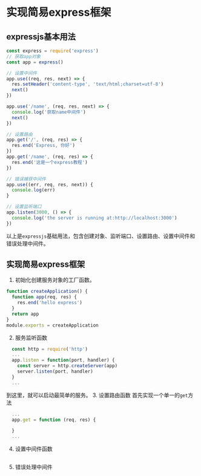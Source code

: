 # 实现简易express框架

## expressjs基本用法
```js
const express = require('express')
// 获取app对象
const app = express()

// 设置中间件
app.use((req, res, next) => {
  res.setHeader('content-type', 'text/html;charset=utf-8')
  next()
})

app.use('/name', (req, res, next) => {
  console.log('获取name中间件')
  next()
})

// 设置路由
app.get('/', (req, res) => {
  res.end('Express, 你好')
})
app.get('/name', (req, res) => {
  res.end('这是一个express教程')
})

// 错误捕获中间件
app.use((err, req, res, next)) {
  console.log(err)
}

// 设置监听端口
app.listen(3000, () => {
  console.log('the server is running at:http://localhost:3000')
})
```
以上是`expressjs`基础用法，包含创建对象、监听端口、设置路由、设置中间件和错误处理中间件。

## 实现简易express框架
1. 初始化创建服务对象的工厂函数。
```js
function createApplication() {
  function app(req, res) {
    res.end('hello express')
  }
  return app
}
module.exports = createApplication
```
2. 服务监听函数
```js
  const http = require('http')
  ...
  app.listen = function(port, handler) {
    const server = http.createServer(app)
    server.listen(port, handler)
  }
  ...
```
到这里，就可以启动最简单的服务。
3. 设置路由函数
首先实现一个单一的`get`方法
```js
  ...
  app.get = function (req, res) {
    
  }
  ...
```
4. 设置中间件函数
```js
```
5. 错误处理中间件
```js
```